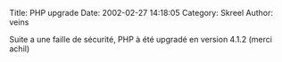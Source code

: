 Title: PHP upgrade
Date: 2002-02-27 14:18:05
Category: Skreel
Author: veins

Suite a une faille de sécurité, PHP à été upgradé en version 4.1.2 (merci achil)